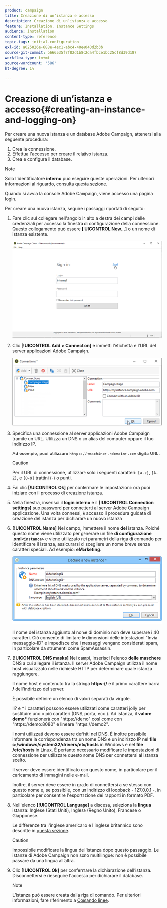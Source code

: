 ```yaml
---
product: campaign
title: Creazione di un’istanza e accesso
description: Creazione di un’istanza e accesso
feature: Installation, Instance Settings
audience: installation
content-type: reference
topic-tags: initial-configuration
exl-id: a025026e-688e-4ec1-abc4-40ee040d2b3b
source-git-commit: b666535f7f82d1b8c2da4fbce1bc25cf8d39d187
workflow-type: tm+mt
source-wordcount: '586'
ht-degree: 1%

---
```


# Creazione di un’istanza e accesso{#creating-an-instance-and-logging-on}



Per creare una nuova istanza e un database Adobe Campaign, attenersi alla seguente procedura:

1. Crea la connessione.
1. Effettua l&#39;accesso per creare il relativo istanza.
1. Crea e configura il database.

>[!NOTE]
>
>Solo l&#39;identificatore **interno** può eseguire queste operazioni. Per ulteriori informazioni al riguardo, consulta [questa sezione](../../installation/using/configuring-campaign-server.md#internal-identifier).

Quando si avvia la console Adobe Campaign, viene accesso una pagina login.

Per creare una nuova istanza, seguire i passaggi riportati di seguito:

1. Fare clic sul collegare nell&#39;angolo in alto a destra dei campi delle credenziali per accesso la finestra di configurazione della connessione. Questo collegamento può essere **[!UICONTROL New...]** o un nome di istanza esistente.

   ![](assets/s_ncs_install_define_connection_01.png)

1. Clic **[!UICONTROL Add > Connection]** e immetti l’etichetta e l’URL del server applicazioni Adobe Campaign.

   ![](assets/s_ncs_install_define_connection_02.png)

1. Specifica una connessione al server applicazioni Adobe Campaign tramite un URL. Utilizza un DNS o un alias del computer oppure il tuo indirizzo IP.

   Ad esempio, puoi utilizzare `https://<machine>.<domain>.com` digita URL.

   >[!CAUTION]
   >
   >Per il URL di connessione, utilizzare solo i seguenti caratteri: `[a-z]`, `[A-Z]`, e `[0-9]` trattini (-) o punti.

1. Fai clic **[!UICONTROL Ok]** per confermare le impostazioni: ora puoi iniziare con il processo di creazione istanza.
1. Nella finestra, inserisci il **login interno** e il **[!UICONTROL Connection settings]** suo password per connetterti al server Adobe Campaign applicazione. Una volta connessi, è accesso il procedura guidata di creazione del istanza per dichiarare un nuovo istanza
1. **[!UICONTROL Name]** Nel campo, immettere il nome **del** istanza. Poiché questo nome viene utilizzato per generare un file **di configurazione .xml`<instance>`** e viene utilizzato nei parametri della riga di comando per identificare il istanza, assicurarsi di scegliere un nome breve senza caratteri speciali. Ad esempio: **eMarketing**.

   ![](assets/s_ncs_install_create_instance.png)

   Il nome del istanza aggiunto al nome di dominio non deve superare i 40 caratteri. Ciò consente di limitare le dimensioni delle intestazioni &quot;Invia messaggio-ID&quot; e impedisce che i messaggi vengano considerati spam, in particolare da strumenti come SpamAssassin.

1. **[!UICONTROL DNS masks]** Nei campi, inserisci l&#39;elenco **delle maschere** DNS a cui allegare il istanza. Il server Adobe Campaign utilizza il nome host visualizzato nelle richieste HTTP per determinare quale istanza raggiungere.

   Il nome host è contenuto tra la stringa **https://** e il primo carattere barra **/** dell&#39;indirizzo del server.

   È possibile definire un elenco di valori separati da virgole.

   Il? e &#42; i caratteri possono essere utilizzati come caratteri jolly per sostituire uno o più caratteri (DNS, porta, ecc.). Ad istanza, il **valore demo&#42;** funzionerà con &quot;https://demo&quot; così come con &quot;https://demo:8080&quot; e lineare &quot;https://demo2&quot;.

   I nomi utilizzati devono essere definiti nel DNS. È inoltre possibile informare la corrispondenza tra un nome DNS e un indirizzo IP nel **file c:/windows/system32/drivers/etc/hosts** in Windows e nel **file /etc/hosts** in Linux. È pertanto necessario modificare le impostazioni di connessione per utilizzare questo nome DNS per connettersi al istanza scelto.

   Il server deve essere identificato con questo nome, in particolare per il caricamento di immagini nelle e-mail.

   Inoltre, il server deve essere in grado di connettersi a se stesso con questo nome e, se possibile, con un indirizzo di loopback - 127.0.0.1 -, in particolare per consentire l&#39;esportazione dei rapporti in formato PDF.

1. Nell&#39;elenco **[!UICONTROL Language]** a discesa, seleziona la **lingua** istanza: Inglese (Stati Uniti), Inglese (Regno Unito), Francese o Giapponese.

   Le differenze tra l&#39;inglese americano e l&#39;inglese britannico sono descritte in [questa sezione](../../platform/using/adobe-campaign-workspace.md#date-and-time).

   >[!CAUTION]
   >
   >Impossibile modificare la lingua dell&#39;istanza dopo questo passaggio. Le istanze di Adobe Campaign non sono multilingue: non è possibile passare da una lingua all’altra.

1. Clic **[!UICONTROL Ok]** per confermare la dichiarazione dell’istanza. Disconnettersi e rieseguire l&#39;accesso per dichiarare il database.

   >[!NOTE]
   >
   >L’istanza può essere creata dalla riga di comando. Per ulteriori informazioni, fare riferimento a [Comando linee](../../installation/using/command-lines.md).
